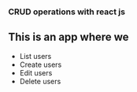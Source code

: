 
### CRUD operations with react js

## This is an app where we
- List users
- Create users
- Edit users
- Delete users



